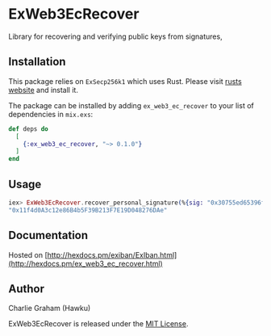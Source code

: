 # ExWeb3EcRecover

Library for recovering and verifying public keys from signatures,

## Installation

This package relies on `ExSecp256k1` which uses Rust.
Please visit [rusts website](https://www.rust-lang.org/tools/install) and install it.

The package can be installed
by adding `ex_web3_ec_recover` to your list of dependencies in `mix.exs`:

```elixir
def deps do
  [
    {:ex_web3_ec_recover, "~> 0.1.0"}
  ]
end
```


## Usage

```elixir
iex> ExWeb3EcRecover.recover_personal_signature(%{sig: "0x30755ed65396facf86c53e6217c52b4daebe72aa4941d89635409de4c9c7f9466d4e9aaec7977f05e923889b33c0d0dd27d7226b6e6f56ce737465c5cfd04be400", msg: "Hello world"})
"0x11f4d0A3c12e86B4b5F39B213F7E19D048276DAe"

```



## Documentation
Hosted on [http://hexdocs.pm/exiban/ExIban.html](http://hexdocs.pm/ex_web3_ec_recover.html)

## Author
Charlie Graham (Hawku)

ExWeb3EcRecover is released under the [MIT License](https://github.com/appcues/exsentry/blob/master/LICENSE.txt).